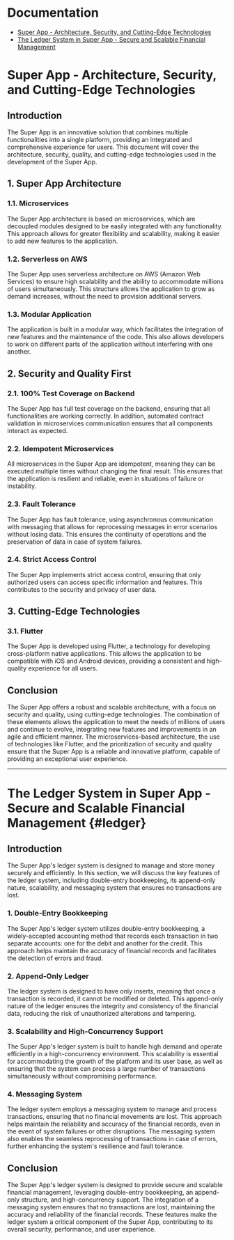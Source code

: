 # Documentation
- [Super App - Architecture, Security, and Cutting-Edge Technologies](#user-content-super-app---architecture-security-and-cutting-edge-technologies)
- [The Ledger System in Super App - Secure and Scalable Financial Management](#user-content-the-ledger-system-in-super-app---secure-and-scalable-financial-management-ledger)

# Super App - Architecture, Security, and Cutting-Edge Technologies

## Introduction

The Super App is an innovative solution that combines multiple functionalities into a single platform, providing an integrated and comprehensive experience for users. This document will cover the architecture, security, quality, and cutting-edge technologies used in the development of the Super App.

## 1. Super App Architecture

### 1.1. Microservices

The Super App architecture is based on microservices, which are decoupled modules designed to be easily integrated with any functionality. This approach allows for greater flexibility and scalability, making it easier to add new features to the application.

### 1.2. Serverless on AWS

The Super App uses serverless architecture on AWS (Amazon Web Services) to ensure high scalability and the ability to accommodate millions of users simultaneously. This structure allows the application to grow as demand increases, without the need to provision additional servers.

### 1.3. Modular Application

The application is built in a modular way, which facilitates the integration of new features and the maintenance of the code. This also allows developers to work on different parts of the application without interfering with one another.

## 2. Security and Quality First

### 2.1. 100% Test Coverage on Backend

The Super App has full test coverage on the backend, ensuring that all functionalities are working correctly. In addition, automated contract validation in microservices communication ensures that all components interact as expected.

### 2.2. Idempotent Microservices

All microservices in the Super App are idempotent, meaning they can be executed multiple times without changing the final result. This ensures that the application is resilient and reliable, even in situations of failure or instability.

### 2.3. Fault Tolerance

The Super App has fault tolerance, using asynchronous communication with messaging that allows for reprocessing messages in error scenarios without losing data. This ensures the continuity of operations and the preservation of data in case of system failures.

### 2.4. Strict Access Control

The Super App implements strict access control, ensuring that only authorized users can access specific information and features. This contributes to the security and privacy of user data.

## 3. Cutting-Edge Technologies

### 3.1. Flutter

The Super App is developed using Flutter, a technology for developing cross-platform native applications. This allows the application to be compatible with iOS and Android devices, providing a consistent and high-quality experience for all users.

## Conclusion

The Super App offers a robust and scalable architecture, with a focus on security and quality, using cutting-edge technologies. The combination of these elements allows the application to meet the needs of millions of users and continue to evolve, integrating new features and improvements in an agile and efficient manner. The microservices-based architecture, the use of technologies like Flutter, and the prioritization of security and quality ensure that the Super App is a reliable and innovative platform, capable of providing an exceptional user experience.

___

# The Ledger System in Super App - Secure and Scalable Financial Management {#ledger}

## Introduction

The Super App's ledger system is designed to manage and store money securely and efficiently. In this section, we will discuss the key features of the ledger system, including double-entry bookkeeping, its append-only nature, scalability, and messaging system that ensures no transactions are lost.

### 1. Double-Entry Bookkeeping

The Super App's ledger system utilizes double-entry bookkeeping, a widely-accepted accounting method that records each transaction in two separate accounts: one for the debit and another for the credit. This approach helps maintain the accuracy of financial records and facilitates the detection of errors and fraud.

### 2. Append-Only Ledger

The ledger system is designed to have only inserts, meaning that once a transaction is recorded, it cannot be modified or deleted. This append-only nature of the ledger ensures the integrity and consistency of the financial data, reducing the risk of unauthorized alterations and tampering.

### 3. Scalability and High-Concurrency Support

The Super App's ledger system is built to handle high demand and operate efficiently in a high-concurrency environment. This scalability is essential for accommodating the growth of the platform and its user base, as well as ensuring that the system can process a large number of transactions simultaneously without compromising performance.

### 4. Messaging System

The ledger system employs a messaging system to manage and process transactions, ensuring that no financial movements are lost. This approach helps maintain the reliability and accuracy of the financial records, even in the event of system failures or other disruptions. The messaging system also enables the seamless reprocessing of transactions in case of errors, further enhancing the system's resilience and fault tolerance.

## Conclusion

The Super App's ledger system is designed to provide secure and scalable financial management, leveraging double-entry bookkeeping, an append-only structure, and high-concurrency support. The integration of a messaging system ensures that no transactions are lost, maintaining the accuracy and reliability of the financial records. These features make the ledger system a critical component of the Super App, contributing to its overall security, performance, and user experience.
